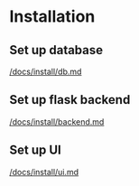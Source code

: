 # Installation

## Set up database
[/docs/install/db.md](/docs/install/db.md)

## Set up flask backend
[/docs/install/backend.md](/docs/install/backend.md)

## Set up UI
[/docs/install/ui.md](/docs/install/ui.md)
